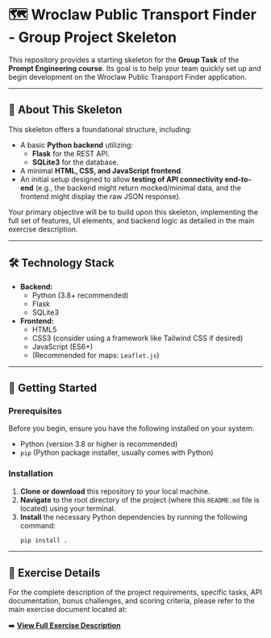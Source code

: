 # 🗺️ Wroclaw Public Transport Finder - Group Project Skeleton

This repository provides a starting skeleton for the **Group Task** of the **Prompt Engineering course**. Its goal is to help your team quickly set up and begin development on the Wroclaw Public Transport Finder application.

---
## 🚀 About This Skeleton

This skeleton offers a foundational structure, including:

* A basic **Python backend** utilizing:
    * **Flask** for the REST API.
    * **SQLite3** for the database.
* A minimal **HTML, CSS, and JavaScript frontend**.
* An initial setup designed to allow **testing of API connectivity end-to-end** (e.g., the backend might return mocked/minimal data, and the frontend might display the raw JSON response).

Your primary objective will be to build upon this skeleton, implementing the full set of features, UI elements, and backend logic as detailed in the main exercise description.

---
## 🛠️ Technology Stack

* **Backend:**
    * Python (3.8+ recommended)
    * Flask
    * SQLite3
* **Frontend:**
    * HTML5
    * CSS3 (consider using a framework like Tailwind CSS if desired)
    * JavaScript (ES6+)
    * (Recommended for maps: `Leaflet.js`)

---
## 🏁 Getting Started

### Prerequisites

Before you begin, ensure you have the following installed on your system:
* Python (version 3.8 or higher is recommended)
* `pip` (Python package installer, usually comes with Python)

### Installation

1.  **Clone or download** this repository to your local machine.
2.  **Navigate** to the root directory of the project (where this `README.md` file is located) using your terminal.
3.  **Install** the necessary Python dependencies by running the following command:
    ```bash
    pip install .
    ```
    
---
## 📖 Exercise Details

For the complete description of the project requirements, specific tasks, API documentation, bonus challenges, and scoring criteria, please refer to the main exercise document located at:

➡️ **[View Full Exercise Description](doc/README.md)**
